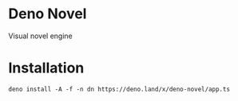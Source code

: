 # Deno Novel

Visual novel engine

# Installation

`deno install -A -f -n dn https://deno.land/x/deno-novel/app.ts`

